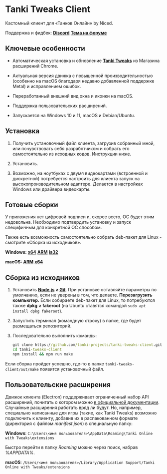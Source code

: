 # Tanki Tweaks Client

Кастомный клиент для «Танков Онлайн» by Niced.

Поддержка и фидбек: [**Discord**](https://discord.gg/hJn2QeJsT3) [**Тема на форуме**](https://ru.tankiforum.com/topic/320910/)

## Ключевые особенности

- Автоматическая установка и обновление [**Tanki Tweaks**](https://chromewebstore.google.com/detail/tanki-tweaks/khcoecipddmigggaeokhmhmhjhlpcpnb) из Магазина расширений Chrome.

- Актуальная версия движка с повышенной производительностью (особенно на macOS благодаря недавно добавленной поддержке Metal) и исправлением ошибок.

- Переработанный внешний вид окна и иконки на macOS.

- Поддержка пользовательских расширений.

- Запускается на Windows 10 и 11, macOS и Debian/Ubuntu.

## Установка

1. Получить установочный файл клиента, загрузив собранный мной, или почувствовать себя разработчиком и собрать его самостоятельно из исходных кодов. Инструкции ниже.

2. Установить.

3. Возможно, на ноутбуках с двумя видеокартами (встроенной и дискретной) потребуется настроить для клиента запуск на высокопроизводительном адаптере. Делается в настройках Windows или драйвера видеокарты.

## Готовые сборки

У приложения нет цифровой подписи и, скорее всего, ОС будет этим недовольна. Необходимо подтвердить установку и запуск специфичным для конкретной ОС способом.

Также есть возможность самостоятельно собрать deb-пакет для Linux - смотрите «Сборка из исходников».

**Windows:**
[**x64**](https://github.com/tanki-projects/tanki-tweaks-client/releases/download/1.0.3/tanki-online-1.0.3-x64.exe) [**ARM**](https://github.com/tanki-projects/tanki-tweaks-client/releases/download/1.0.3/tanki-online-1.0.3-arm64.exe) [**ia32**](https://github.com/tanki-projects/tanki-tweaks-client/releases/download/1.0.3/tanki-online-1.0.3-ia32.exe)

**macOS:** [**ARM**](https://github.com/tanki-projects/tanki-tweaks-client/releases/download/1.0.3/tanki-online-1.0.3-arm64.dmg) [**x64**](https://github.com/tanki-projects/tanki-tweaks-client/releases/download/1.0.3/tanki-online-1.0.3-x64.dmg)

## Сборка из исходников

1. Установить [**Node.js**](https://nodejs.org/) и [**Git**](https://git-scm.com/). При установке оставляйте параметры по умолчанию, если не уверены в том, что делаете. **Перезагрузить компьютер.** Если собираете deb-пакет для Linux, то потребуются также **dpkg** и **fakeroot** (на Ubuntu ставятся командой `sudo apt install dpkg fakeroot`).

2. Запустить терминал (командную строку) в папке, где будет размещаться репозиторий.

3. Последовательно выполнить команды:
   ```bat
   git clone https://github.com/tanki-projects/tanki-tweaks-client.git
   cd tanki-tweaks-client
   npm install && npm run make
   ```

Если сборка пройдет успешно, где-то в папке `tanki-tweaks-client/out/make` появится установочный файл.

## Пользовательские расширения

Движок клиента (Electron) поддерживает ограниченный набор API расширений, почитать о котором можно [в официальной документации](https://www.electronjs.org/docs/latest/api/extensions#supported-extensions-apis). Случайные расширения работать вряд ли будут. Но, например, специально написанные для игры (такие, как Tanki Tweaks) возможно подключить к клиенту, добавив их в распакованном формате (директория с файлом *manifest.json*) в специальную папку:

**Windows**: `C:\Users\<имя пользователя>\AppData\Roaming\Tanki Online with Tweaks\extensions`

Быстро перейти в папку *Roaming* можно через поиск, набрав *%APPDATA%*.

**macOS**: `/Users/<имя пользователя>/Library/Application Support/Tanki Online with Tweaks/extensions`
